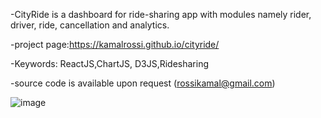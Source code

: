 -CityRide is a dashboard for ride-sharing app with modules namely rider, driver, ride, cancellation and analytics.

-project page:https://kamalrossi.github.io/cityride/

-Keywords: ReactJS,ChartJS, D3JS,Ridesharing

-source code is available upon request (rossikamal@gmail.com)

![image](https://user-images.githubusercontent.com/14850405/176698413-b5991b75-3321-4fe5-b94b-3fabbc6a4886.png)

